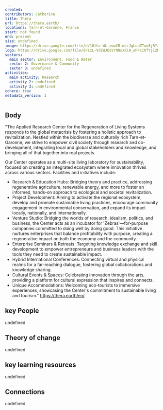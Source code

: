 ```yaml
---
created:
contributors: Catherine
title: Théra
url: https://thera.earth/
locations: Tarn-et-Garonne, France
start: not found
end: present
size: undefined
image: https://drive.google.com/file/d/18fhc-WL-awoYR-mLiJgLupZTuo8jRYz5/view?usp=drive_link
logo: https://drive.google.com/file/d/1zL-VdEWJO6VrN8uXRi9_wP4cIOfYj12B/view?usp=drive_link
sectors:
  main sector: Environment, Food & Water
  sector 2: Governance & Community
  sector 3: undefined
activities: 
  main activity: Research
  activity 2: undefined
  activity 3: undefined
cohere: true
metadata_version: 1
---
```



## Body

"The Applied Research Center for the Regeneration of Living Systems responds to the global metacrisis by fostering a holistic approach to revitalization. Nestled within the biodiverse and culturally rich Tarn-et-Garonne, we strive to empower civil society through research and co-development, integrating local and global stakeholders and knowledge, and bringing all of that together into real projects.

Our Center operates as a multi-site living laboratory for sustainability, focused on creating an integrated ecosystem where innovation thrives across various sectors. Facilities and initiatives include:

- Research & Education Hubs: Bridging theory and practice, addressing regenerative agriculture, renewable energy, and more to foster an informed, hands-on approach to ecological and societal revitalization.
- Project Development: Aiming to activate the regional ecosystem, develop and promote sustainable living practices, encourage community engagement in environmental conservation, and expand its impact locally, nationally, and internationally.
- Venture Studio: Bridging the worlds of research, idealism, politics, and business, the Center acts as an incubator for 'Zebras'—for-purpose companies committed to doing well by doing good. This initiative nurtures enterprises that balance profitability with purpose, creating a regenerative impact on both the economy and the community.
- Enterprise Seminars & Retreats: Targeting knowledge exchange and skill development to empower entrepreneurs and business leaders with the tools they need to create sustainable impact. 
- Hybrid International Conferences: Connecting virtual and physical realms for a far-reaching dialogue, fostering global collaborations and knowledge sharing.
- Cultural Events & Spaces: Celebrating innovation through the arts, providing a platform for cultural expression that inspires and connects.
- Unique Accommodations: Welcoming eco-tourists to immersive experiences, showcasing the Center's commitment to sustainable living and tourism."
https://thera.earth/en/ 

## key People

undefined

## Theory of change

undefined

## key learning resources

undefined

## Connections

undefined

